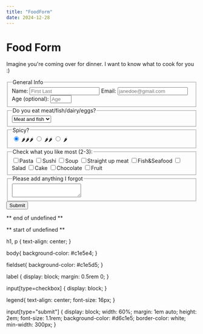 ```yaml
---
title: "FoodForm"
date: 2024-12-28 
---
```

<!DOCTYPE html>

<html lang="en">
 <head>
    <meta charset="UTF-8">
    <title>Food Form</title>
    <link rel="stylesheet" href="styles.css" />
  </head>
<title>Food Form</title>
  <h1 id="title">Food Form</h1>
<p id="description">Imagine you're coming over for dinner. I want to know what to cook for you :) </p>
<form id="survey-form">
<fieldset>
  <legend>General Info</legend>
  <label id="name-label">Name:
    <input id="name" type="text" required placeholder="First Last"></label>
 <label id="email-label">Email:
   <input id="email" type="email" required placeholder="janedoe@gmail.com"></label>
 <label id="number-label">Age (optional):
   <input id="number" type="number" min="14" max="80" placeholder="Age"></label>
   </fieldset>
  <fieldset>
    <legend>Do you eat meat/fish/dairy/eggs?</legend>
   <select id="dropdown">
  <option value="meat+fish">Meat and fish
    <option value="fish">Fish
      <option value="Vegetarian">Vegetarian</option>
      <option value="Vegetarian">Vegan</option>
      </select>
  </fieldset>
<fieldset>
<legend>Spicy?</legend>
 <label for="spicy"><input id="spicy" type="radio" name="spice-level" class="inline" checked value="spicy"/> 🌶🌶🌶</label>
        <label for="medium"><input id="medium" type="radio" name="spice-level" class="inline" value="medium" /> 🌶🌶</label>
         <label for="mild"><input id="mild" type="radio" name="spice-level" class="inline" value="mild" /> 🌶</label>
  </fieldset>

<fieldset>
  <legend>Check what you like most (2-3):</legend>
<label for="pasta"><input type="checkbox" value="pasta" name="pasta">Pasta</label>
<label for="sushi"><input type="checkbox" value="sushi" name="sushi">Sushi</label>
<label for="soup"><input type="checkbox" value="soup" name="soup">Soup</label>
<label for="meat"><input type="checkbox" value="meat" name="soup">Straight up meat</label>
<label for="fish"><input type="checkbox" value="fish" name="soup">Fish&Seafood</label>
<label for="salad"><input type="checkbox" value="salad" name="soup">Salad</label>
<label for="cake"><input type="checkbox" value="cake" name="cake">Cake</label>
<label for="chocolate"><input type="checkbox" value="chocolate" name="chocolate">Chocolate</label>
<label for="fruit"><input type="checkbox" value="fruit" name="fruit">Fruit</label>
  </fieldset>
<fieldset>
<legend>Please add anything I forgot</legend>
<textarea></textarea>
</fieldset>

</label>
      <input id="submit" type="submit" value="Submit">
</form>

</html>

** end of undefined **

** start of undefined **


h1, p {
  text-align: center;
}

body{
  background-color: #c1e5e4;
}

fieldset{
  background-color: #c1e5d5;
}

label {
  display: block;
  margin: 0.5rem 0;
}

input[type=checkbox] {
  display: block;
}

legend{
  text-align: center;
  font-size: 16px;
}

input[type="submit"] {
  display: block;
  width: 60%;
  margin: 1em auto;
  height: 2em;
  font-size: 1.1rem;
  background-color: #d6c1e5;
  border-color: white;
  min-width: 300px;
}
